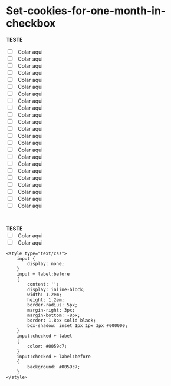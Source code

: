 # Set-cookies-for-one-month-in-checkbox

<p>
	<strong>TESTE</strong>
</p>

<div id="checks">
	<input id="CB1" type="checkbox" value="ON">&nbsp;&nbsp;<label for="CB1">&nbsp;</label>Colar aqui<br>
	<input id="CB2" type="checkbox" value="ON">&nbsp;&nbsp;<label for="CB2">&nbsp;</label>Colar aqui<br>
	<input id="CB3" type="checkbox" value="ON">&nbsp;&nbsp;<label for="CB3">&nbsp;</label>Colar aqui<br>
	<input id="CB4" type="checkbox" value="ON">&nbsp;&nbsp;<label for="CB4">&nbsp;</label>Colar aqui<br>
	<input id="CB5" type="checkbox" value="ON">&nbsp;&nbsp;<label for="CB5">&nbsp;</label>Colar aqui<br>
	<input id="CB6" type="checkbox" value="ON">&nbsp;&nbsp;<label for="CB6">&nbsp;</label>Colar aqui<br>
	<input id="CB7" type="checkbox" value="ON">&nbsp;&nbsp;<label for="CB7">&nbsp;</label>Colar aqui<br>
	<input id="CB8" type="checkbox" value="ON">&nbsp;&nbsp;<label for="CB8">&nbsp;</label>Colar aqui<br>
	<input id="CB9" type="checkbox" value="ON">&nbsp;&nbsp;<label for="CB9">&nbsp;</label>Colar aqui<br>
	<input id="CB10" type="checkbox" value="ON">&nbsp;&nbsp;<label for="CB10">&nbsp;</label>Colar aqui<br>
	<input id="CB11" type="checkbox" value="ON">&nbsp;&nbsp;<label for="CB11">&nbsp;</label>Colar aqui<br>
	<input id="CB12" type="checkbox" value="ON">&nbsp;&nbsp;<label for="CB12">&nbsp;</label>Colar aqui<br>
	<input id="CB13" type="checkbox" value="ON">&nbsp;&nbsp;<label for="CB13">&nbsp;</label>Colar aqui<br>
	<input id="CB14" type="checkbox" value="ON">&nbsp;&nbsp;<label for="CB14">&nbsp;</label>Colar aqui<br>
	<input id="CB15" type="checkbox" value="ON">&nbsp;&nbsp;<label for="CB15">&nbsp;</label>Colar aqui<br>
	<input id="CB16" type="checkbox" value="ON">&nbsp;&nbsp;<label for="CB16">&nbsp;</label>Colar aqui<br>
	<input id="CB17" type="checkbox" value="ON">&nbsp;&nbsp;<label for="CB17">&nbsp;</label>Colar aqui<br>
	<input id="CB18" type="checkbox" value="ON">&nbsp;&nbsp;<label for="CB18">&nbsp;</label>Colar aqui<br>
	<input id="CB19" type="checkbox" value="ON">&nbsp;&nbsp;<label for="CB19">&nbsp;</label>Colar aqui<br>
	<input id="CB20" type="checkbox" value="ON">&nbsp;&nbsp;<label for="CB20">&nbsp;</label>Colar aqui<br>
	<input id="CB21" type="checkbox" value="ON">&nbsp;&nbsp;<label for="CB21">&nbsp;</label>Colar aqui<br>
	<input id="CB22" type="checkbox" value="ON">&nbsp;&nbsp;<label for="CB22">&nbsp;</label>Colar aqui<br>
	<input id="CB23" type="checkbox" value="ON">&nbsp;&nbsp;<label for="CB23">&nbsp;</label>Colar aqui
	<p>
		&nbsp;
	</p>
	<strong>TESTE</strong><br>
	<input id="CB24" type="checkbox" value="ON">&nbsp;&nbsp;<label for="CB24">&nbsp;</label>Colar aqui<br>
	<input id="CB25" type="checkbox" value="ON">&nbsp;&nbsp;<label for="CB25">&nbsp;</label>Colar aqui
	<script type="text/javascript">
var dcSplit, posnEq, firstGrp, lastGrp, posnCB, regEx, i=0;
 dcSplit=document.cookie.split("; ");
 regEx=(/CB\d+/);           
 for(i=0; i<dcSplit.length; i++)
  { posnEq = dcSplit[i].indexOf("=")+1;      
    posnCB=dcSplit[i].search(regEx);
    if(posnCB != -1)
      { firstGrp = dcSplit[i].substring(posnCB, posnEq-1);
        lastGrp = dcSplit[i].substring( posnEq, dcSplit[i].length);  
        document.getElementById(firstGrp).checked=eval(lastGrp);        
    }  }     
// ------
 var now=new Date(), tomorrow, allInputs, cookieStr;
 tomorrow=new Date((now.setDate(now.getDate())+(1*24*60*60*1000))).toGMTString(); 
 allInputs=document.getElementById("checks").getElementsByTagName("input");
 for(i=0; i<allInputs.length; i++){ allInputs[i].onclick=writeCookie; }
// --------   
 function writeCookie()
   { cookieStr=this.id+"="+this.checked+"; expires="+1000+"; path=/";       
     document.cookie=cookieStr;
   } 
 // -------     
</script>

	<style type="text/css">
		input {
			display: none;
		}
		input + label:before
		{
			content: '';
			display: inline-block;
			width: 1.2em;
			height: 1.2em;
			border-radius: 5px;
			margin-right: 3px;
			margin-bottom: -8px;
			border: 1.8px solid black;
			box-shadow: inset 1px 1px 3px #000000;
		}
		input:checked + label
		{
			color: #0059c7;
		}
		input:checked + label:before
		{
			background: #0059c7;
		}
	</style>

</div>

<p>
	&nbsp;
</p>
